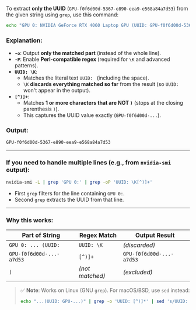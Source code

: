 To extract **only the UUID** (`GPU-f0f6d00d-5367-e890-eea9-e568a84a7d53`) from the given string using `grep`, use this command:

```bash
echo "GPU 0: NVIDIA GeForce RTX 4060 Laptop GPU (UUID: GPU-f0f6d00d-5367-e890-eea9-e568a84a7d53)" | grep -oP 'UUID: \K[^)]+'
```

### Explanation:
- **`-o`**: Output **only the matched part** (instead of the whole line).
- **`-P`**: Enable **Perl-compatible regex** (required for `\K` and advanced patterns).
- **`UUID: \K`**:  
  - Matches the literal text `UUID: ` (including the space).  
  - `\K` **discards everything matched so far** from the result (so `UUID: ` won't appear in the output).
- **`[^)]+`**:  
  - Matches **1 or more characters that are NOT `)`** (stops at the closing parenthesis `)`).  
  - This captures the UUID value exactly (`GPU-f0f6d00d-...`).

### Output:
```text
GPU-f0f6d00d-5367-e890-eea9-e568a84a7d53
```

---

### If you need to handle multiple lines (e.g., from `nvidia-smi` output):
```bash
nvidia-smi -L | grep 'GPU 0:' | grep -oP 'UUID: \K[^)]+'
```
- First `grep` filters for the line containing `GPU 0:`.
- Second `grep` extracts the UUID from that line.

---

### Why this works:
| Part of String                          | Regex Match       | Output Result                     |
|-----------------------------------------|-------------------|-----------------------------------|
| `GPU 0: ... (UUID: `                    | `UUID: \K`        | *(discarded)*                     |
| `GPU-f0f6d00d-...-a7d53`                | `[^)]+`           | `GPU-f0f6d00d-...-a7d53`          |
| `)`                                     | *(not matched)*   | *(excluded)*                      |

> ✅ **Note**: Works on Linux (GNU `grep`). For macOS/BSD, use `sed` instead:
> ```bash
> echo "...(UUID: GPU-...)" | grep -o 'UUID: [^)]*' | sed 's/UUID: //'
> ```